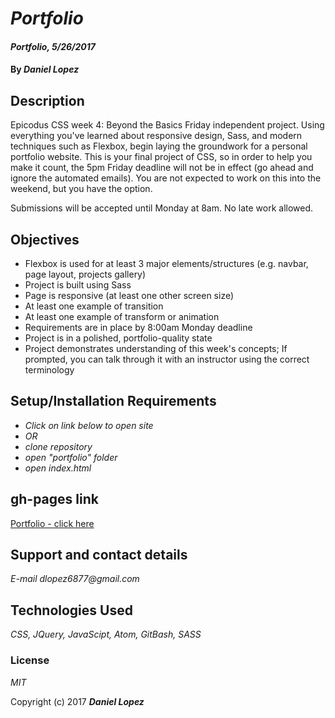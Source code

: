 # _Portfolio_

#### _Portfolio, 5/26/2017_

#### By _**Daniel Lopez**_

## Description

Epicodus CSS week 4: Beyond the Basics Friday independent project. Using everything you've learned about responsive design, Sass, and modern techniques such as Flexbox, begin laying the groundwork for a personal portfolio website. This is your final project of CSS, so in order to help you make it count, the 5pm Friday deadline will not be in effect (go ahead and ignore the automated emails). You are not expected to work on this into the weekend, but you have the option.

Submissions will be accepted until Monday at 8am. No late work allowed.

## Objectives

* Flexbox is used for at least 3 major elements/structures (e.g. navbar, page layout, projects gallery)
* Project is built using Sass
* Page is responsive (at least one other screen size)
* At least one example of transition
* At least one example of transform or animation
* Requirements are in place by 8:00am Monday deadline
* Project is in a polished, portfolio-quality state
* Project demonstrates understanding of this week's concepts; If prompted, you can talk through it with an instructor using the correct terminology

## Setup/Installation Requirements

* _Click on link below to open site_
* _OR_
* _clone repository_
* _open "portfolio" folder_
* _open index.html_

## gh-pages link
[Portfolio - click here](http://rawgit.com/dlopez6877/portfolio/master/index.html)

## Support and contact details

_E-mail dlopez6877@gmail.com_

## Technologies Used

_CSS, JQuery, JavaScipt, Atom, GitBash, SASS_

### License

*MIT*

Copyright (c) 2017 **_Daniel Lopez_**
